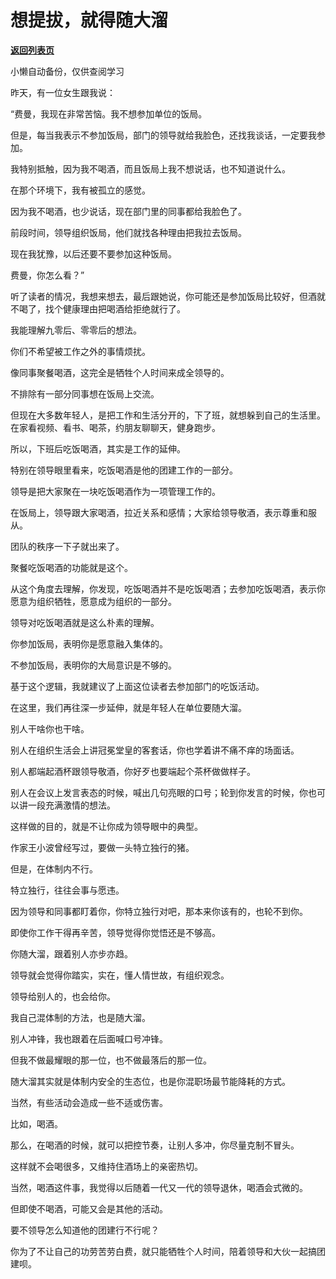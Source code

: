 # 想提拔，就得随大溜

[**返回列表页**](/gzh/费曼的小茶馆)

小懒自动备份，仅供查阅学习

昨天，有一位女生跟我说：  

“费曼，我现在非常苦恼。我不想参加单位的饭局。

但是，每当我表示不参加饭局，部门的领导就给我脸色，还找我谈话，一定要我参加。

我特别抵触，因为我不喝酒，而且饭局上我不想说话，也不知道说什么。  

在那个环境下，我有被孤立的感觉。

因为我不喝酒，也少说话，现在部门里的同事都给我脸色了。

前段时间，领导组织饭局，他们就找各种理由把我拉去饭局。

现在我犹豫，以后还要不要参加这种饭局。

费曼，你怎么看？”

听了读者的情况，我想来想去，最后跟她说，你可能还是参加饭局比较好，但酒就不喝了，找个健康理由把喝酒给拒绝就行了。  

我能理解九零后、零零后的想法。

你们不希望被工作之外的事情烦扰。  

像同事聚餐喝酒，这完全是牺牲个人时间来成全领导的。

不排除有一部分同事想在饭局上交流。

但现在大多数年轻人，是把工作和生活分开的，下了班，就想躲到自己的生活里。在家看视频、看书、喝茶，约朋友聊聊天，健身跑步。

所以，下班后吃饭喝酒，其实是工作的延伸。  

特别在领导眼里看来，吃饭喝酒是他的团建工作的一部分。  

领导是把大家聚在一块吃饭喝酒作为一项管理工作的。  

在饭局上，领导跟大家喝酒，拉近关系和感情；大家给领导敬酒，表示尊重和服从。

团队的秩序一下子就出来了。

聚餐吃饭喝酒的功能就是这个。  

从这个角度去理解，你发现，吃饭喝酒并不是吃饭喝酒；去参加吃饭喝酒，表示你愿意为组织牺牲，愿意成为组织的一部分。  

领导对吃饭喝酒就是这么朴素的理解。  

你参加饭局，表明你是愿意融入集体的。

不参加饭局，表明你的大局意识是不够的。

基于这个逻辑，我就建议了上面这位读者去参加部门的吃饭活动。

在这里，我们再往深一步延伸，就是年轻人在单位要随大溜。  

别人干啥你也干啥。

别人在组织生活会上讲冠冕堂皇的客套话，你也学着讲不痛不痒的场面话。  

别人都端起酒杯跟领导敬酒，你好歹也要端起个茶杯做做样子。

别人在会议上发言表态的时候，喊出几句亮眼的口号；轮到你发言的时候，你也可以讲一段充满激情的想法。

这样做的目的，就是不让你成为领导眼中的典型。  

作家王小波曾经写过，要做一头特立独行的猪。

但是，在体制内不行。  

特立独行，往往会事与愿违。  

因为领导和同事都盯着你，你特立独行对吧，那本来你该有的，也轮不到你。  

即使你工作干得再辛苦，领导觉得你觉悟还是不够高。

你随大溜，跟着别人亦步亦趋。  

领导就会觉得你踏实，实在，懂人情世故，有组织观念。

领导给别人的，也会给你。

我自己混体制的方法，也是随大溜。  

别人冲锋，我也跟着在后面喊口号冲锋。

但我不做最耀眼的那一位，也不做最落后的那一位。  

随大溜其实就是体制内安全的生态位，也是你混职场最节能降耗的方式。

当然，有些活动会造成一些不适或伤害。  

比如，喝酒。

那么，在喝酒的时候，就可以把控节奏，让别人多冲，你尽量克制不冒头。  

这样就不会喝很多，又维持住酒场上的亲密热切。  

当然，喝酒这件事，我觉得以后随着一代又一代的领导退休，喝酒会式微的。

但即使不喝酒，可能又会是其他的活动。  

要不领导怎么知道他的团建行不行呢？  

你为了不让自己的功劳苦劳白费，就只能牺牲个人时间，陪着领导和大伙一起搞团建呗。  

